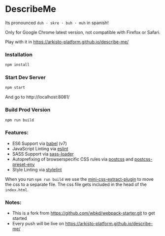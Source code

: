 # DescribeMe

Its pronounced `duh · skre · buh · muh` in spanish! 

Only for Google Chrome latest version, not compatible with Firefox or Safari.

Play with it in https://arkisto-platform.github.io/describe-me/ 

### Installation

```sh
npm install
```

### Start Dev Server

```sh
npm start
```

And go to http://localhost:8081/

### Build Prod Version

```sh
npm run build
```

### Features:

- ES6 Support via [babel](https://babeljs.io/) (v7)
- JavaScript Linting via [eslint](https://eslint.org/)
- SASS Support via [sass-loader](https://github.com/jtangelder/sass-loader)
- Autoprefixing of browserspecific CSS rules via [postcss](https://postcss.org/) and [postcss-preset-env](https://github.com/csstools/postcss-preset-env)
- Style Linting via [stylelint](https://stylelint.io/)

When you run `npm run build` we use the [mini-css-extract-plugin](https://github.com/webpack-contrib/mini-css-extract-plugin) to move the css to a separate file. The css file gets included in the head of the `index.html`.


### Notes:

- This is a fork from https://github.com/wbkd/webpack-starter.git to get started
- Every push will be live on https://arkisto-platform.github.io/describe-me/